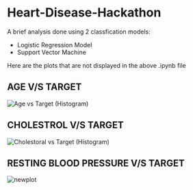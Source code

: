 # Heart-Disease-Hackathon

A brief analysis done using 2 classfication models:
- Logistic Regression Model
- Support Vector Machine
 
Here are the plots that are not displayed in the above .ipynb file

## AGE V/S TARGET 
 
![Age vs Target (Histogram)](https://user-images.githubusercontent.com/88207381/170861350-a4840acf-c673-41d7-b08b-6554159d9b1f.png)


## CHOLESTROL V/S TARGET 

![Cholestoral vs Target (Histogram)](https://user-images.githubusercontent.com/88207381/170861356-772ac694-2efc-4a01-9adb-41f8a62a5c53.png)


## RESTING BLOOD PRESSURE V/S TARGET
![newplot](https://user-images.githubusercontent.com/74294110/170861297-7a3e9f2d-bbca-457d-86c9-0353aa97a994.png)
